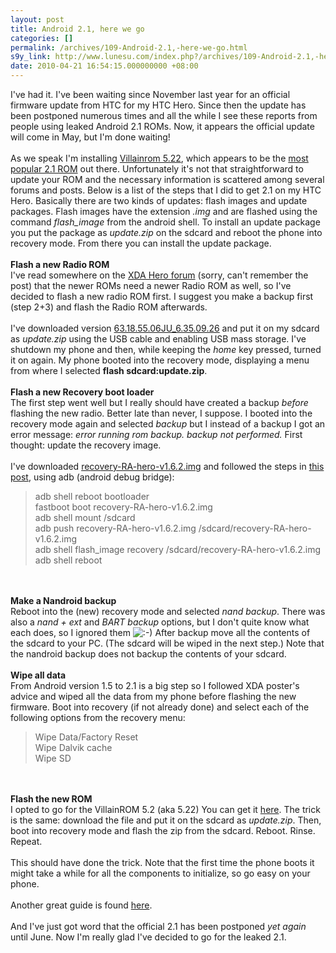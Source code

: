 ```yaml
---
layout: post
title: Android 2.1, here we go
categories: []
permalink: /archives/109-Android-2.1,-here-we-go.html
s9y_link: http://www.lunesu.com/index.php?/archives/109-Android-2.1,-here-we-go.html
date: 2010-04-21 16:54:15.000000000 +08:00
---
```

I've had it. I've been waiting since November last year for an official firmware update from HTC for my HTC Hero. Since then the update has been postponed numerous times and all the while I see these reports from people using leaked Android 2.1 ROMs. Now, it appears the official update will come in May, but I'm done waiting!<br />
<br />
As we speak I'm installing <a href="http://www.villainrom.co.uk/viewtopic.php?f=23&t=94" title="VillainROM 5.22">Villainrom 5.22</a>, which appears to be the <a href="http://android.modaco.com/content/htc-hero-hero-modaco-com/306106/poll-only-best-2-1-rom/" title="Android 2.1 ROM Poll">most popular 2.1 ROM</a> out there. Unfortunately it's not that straightforward to update your ROM and the necessary information is scattered among several forums and posts. Below is a list of the steps that I did to get 2.1 on my HTC Hero. Basically there are two kinds of updates: flash images and update packages. Flash images have the extension <em>.img</em> and are flashed using the command <em>flash_image</em> from the android shell. To install an update package you put the package as <em>update.zip</em> on the sdcard and reboot the phone into recovery mode. From there you can install the update package.<br />
<br />
<strong>Flash a new Radio ROM</strong><br />
I've read somewhere on the <a href="http://forum.xda-developers.com/forumdisplay.php?f=508" title="XDA HTC Hero forum">XDA Hero forum</a> (sorry, can't remember the post) that the newer ROMs need a newer Radio ROM as well, so I've decided to flash a new radio ROM first. I suggest you make a backup first (step 2+3) and flash the Radio ROM afterwards.<br />
<br />
I've downloaded version <a href="http://forum.xda-developers.com/showpost.php?p=4594434" title="HTC Hero Radios">63.18.55.06JU_6.35.09.26</a> and put it on my sdcard as <em>update.zip</em> using the USB cable and enabling USB mass storage. I've shutdown my phone and then, while keeping the <em>home </em>key pressed, turned it on again. My phone booted into the recovery mode, displaying a menu from where I selected <strong>flash sdcard:update.zip</strong>.<br />
<br />
<strong>Flash a new Recovery boot loader</strong><br />
The first step went well but I really should have created a backup <em>before</em> flashing the new radio. Better late than never, I suppose. I booted into the recovery mode again and selected <em>backup</em> but I instead of a backup I got an error message: <em>error running rom backup. backup not performed.</em> First thought: update the recovery image.<br />
<br />
I've downloaded <a href="http://rapidshare.com/files/360227978/recovery-RA-hero-v1.6.2.img" title="HTC Hero recovery image 1.6.2">recovery-RA-hero-v1.6.2.img</a> and followed the steps in <a href="http://forum.xda-developers.com/showthread.php?t=561124" title="[Recovery ROM] [07-Mar-2010] RA-hero-v1.6.2 ">this post</a>, using adb (android debug bridge):<br />
<blockquote>adb shell reboot bootloader<br />
fastboot boot recovery-RA-hero-v1.6.2.img<br />
adb shell mount /sdcard<br />
adb push recovery-RA-hero-v1.6.2.img /sdcard/recovery-RA-hero-v1.6.2.img<br />
adb shell flash_image recovery /sdcard/recovery-RA-hero-v1.6.2.img<br />
adb shell reboot</blockquote><br />
<br />
<strong>Make a Nandroid backup</strong><br />
Reboot into the (new) recovery mode and selected <em>nand backup</em>. There was also a <em>nand + ext</em> and <em>BART backup </em>options, but I don't quite know what each does, so I ignored them <img src="http://www.lunesu.com/templates/default/img/emoticons/smile.png" alt=":-)" style="display: inline; vertical-align: bottom;" class="emoticon" /> After backup move all the contents of the sdcard to your PC. (The sdcard will be wiped in the next step.) Note that the nandroid backup does not backup the contents of your sdcard. <br />
<br />
<strong>Wipe all data</strong><br />
From Android version 1.5 to 2.1 is a big step so I followed XDA poster's advice and wiped all the data from my phone before flashing the new firmware. Boot into recovery (if not already done) and select each of the following options from the recovery menu:<br />
<blockquote>Wipe Data/Factory Reset<br />
Wipe Dalvik cache<br />
Wipe SD</blockquote><br />
<br />
<strong>Flash the new ROM</strong><br />
I opted to go for the VillainROM 5.2 (aka 5.22) You can get it <a href="http://www.villainrom.co.uk/viewtopic.php?f=23&t=94" title="VillainROM 5.2">here</a>. The trick is the same: download the file and put it on the sdcard as <em>update.zip</em>. Then, boot into recovery mode and flash the zip from the sdcard. Reboot. Rinse. Repeat.<br />
<br />
This should have done the trick. Note that the first time the phone boots it might take a while for all the components to initialize, so go easy on your phone. <br />
<br />
Another great guide is found <a href="http://forum.xda-developers.com/showthread.php?t=645253" title="newbie guide">here</a>.<br />
<br />
And I've just got word that the official 2.1 has been postponed <em>yet again </em>until June. Now I'm really glad I've decided to go for the leaked 2.1.

